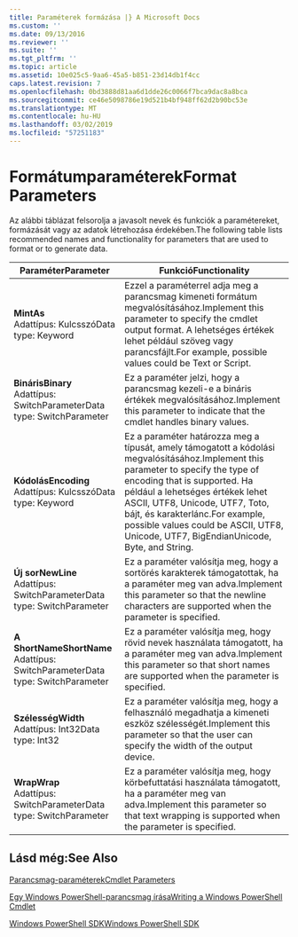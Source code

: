 ```yaml
---
title: Paraméterek formázása |} A Microsoft Docs
ms.custom: ''
ms.date: 09/13/2016
ms.reviewer: ''
ms.suite: ''
ms.tgt_pltfrm: ''
ms.topic: article
ms.assetid: 10e025c5-9aa6-45a5-b851-23d14db1f4cc
caps.latest.revision: 7
ms.openlocfilehash: 0bd3888d81aa6d1dde26c0066f7bca9dac8a8bca
ms.sourcegitcommit: ce46e5098786e19d521b4bf948ff62d2b90bc53e
ms.translationtype: MT
ms.contentlocale: hu-HU
ms.lasthandoff: 03/02/2019
ms.locfileid: "57251183"
---
```

# <a name="format-parameters"></a><span data-ttu-id="51d12-102">Formátumparaméterek</span><span class="sxs-lookup"><span data-stu-id="51d12-102">Format Parameters</span></span>

<span data-ttu-id="51d12-103">Az alábbi táblázat felsorolja a javasolt nevek és funkciók a paramétereket, formázását vagy az adatok létrehozása érdekében.</span><span class="sxs-lookup"><span data-stu-id="51d12-103">The following table lists recommended names and functionality for parameters that are used to format or to generate data.</span></span>

|<span data-ttu-id="51d12-104">Paraméter</span><span class="sxs-lookup"><span data-stu-id="51d12-104">Parameter</span></span>|<span data-ttu-id="51d12-105">Funkció</span><span class="sxs-lookup"><span data-stu-id="51d12-105">Functionality</span></span>|
|---|---|
|<span data-ttu-id="51d12-106">**Mint**</span><span class="sxs-lookup"><span data-stu-id="51d12-106">**As**</span></span><br><span data-ttu-id="51d12-107">Adattípus: Kulcsszó</span><span class="sxs-lookup"><span data-stu-id="51d12-107">Data type: Keyword</span></span>|<span data-ttu-id="51d12-108">Ezzel a paraméterrel adja meg a parancsmag kimeneti formátum megvalósításához.</span><span class="sxs-lookup"><span data-stu-id="51d12-108">Implement this parameter to specify the cmdlet output format.</span></span> <span data-ttu-id="51d12-109">A lehetséges értékek lehet például szöveg vagy parancsfájlt.</span><span class="sxs-lookup"><span data-stu-id="51d12-109">For example, possible values could be Text or Script.</span></span>|
|<span data-ttu-id="51d12-110">**Bináris**</span><span class="sxs-lookup"><span data-stu-id="51d12-110">**Binary**</span></span><br><span data-ttu-id="51d12-111">Adattípus: SwitchParameter</span><span class="sxs-lookup"><span data-stu-id="51d12-111">Data type: SwitchParameter</span></span>|<span data-ttu-id="51d12-112">Ez a paraméter jelzi, hogy a parancsmag kezeli-e a bináris értékek megvalósításához.</span><span class="sxs-lookup"><span data-stu-id="51d12-112">Implement this parameter to indicate that the cmdlet handles binary values.</span></span>|
|<span data-ttu-id="51d12-113">**Kódolás**</span><span class="sxs-lookup"><span data-stu-id="51d12-113">**Encoding**</span></span><br><span data-ttu-id="51d12-114">Adattípus: Kulcsszó</span><span class="sxs-lookup"><span data-stu-id="51d12-114">Data type: Keyword</span></span>|<span data-ttu-id="51d12-115">Ez a paraméter határozza meg a típusát, amely támogatott a kódolási megvalósításához.</span><span class="sxs-lookup"><span data-stu-id="51d12-115">Implement this parameter to specify the type of encoding that is supported.</span></span> <span data-ttu-id="51d12-116">Ha például a lehetséges értékek lehet ASCII, UTF8, Unicode, UTF7, Toto, bájt, és karakterlánc.</span><span class="sxs-lookup"><span data-stu-id="51d12-116">For example, possible values could be ASCII, UTF8, Unicode, UTF7, BigEndianUnicode, Byte, and String.</span></span>|
|<span data-ttu-id="51d12-117">**Új sor**</span><span class="sxs-lookup"><span data-stu-id="51d12-117">**NewLine**</span></span><br><span data-ttu-id="51d12-118">Adattípus: SwitchParameter</span><span class="sxs-lookup"><span data-stu-id="51d12-118">Data type: SwitchParameter</span></span>|<span data-ttu-id="51d12-119">Ez a paraméter valósítja meg, hogy a sortörés karakterek támogatottak, ha a paraméter meg van adva.</span><span class="sxs-lookup"><span data-stu-id="51d12-119">Implement this parameter so that the newline characters are supported when the parameter is specified.</span></span>|
|<span data-ttu-id="51d12-120">**A ShortName**</span><span class="sxs-lookup"><span data-stu-id="51d12-120">**ShortName**</span></span><br><span data-ttu-id="51d12-121">Adattípus: SwitchParameter</span><span class="sxs-lookup"><span data-stu-id="51d12-121">Data type: SwitchParameter</span></span>|<span data-ttu-id="51d12-122">Ez a paraméter valósítja meg, hogy rövid nevek használata támogatott, ha a paraméter meg van adva.</span><span class="sxs-lookup"><span data-stu-id="51d12-122">Implement this parameter so that short names are supported when the parameter is specified.</span></span>|
|<span data-ttu-id="51d12-123">**Szélesség**</span><span class="sxs-lookup"><span data-stu-id="51d12-123">**Width**</span></span><br><span data-ttu-id="51d12-124">Adattípus: Int32</span><span class="sxs-lookup"><span data-stu-id="51d12-124">Data type: Int32</span></span>|<span data-ttu-id="51d12-125">Ez a paraméter valósítja meg, hogy a felhasználó megadhatja a kimeneti eszköz szélességét.</span><span class="sxs-lookup"><span data-stu-id="51d12-125">Implement this parameter so that the user can specify the width of the output device.</span></span>|
|<span data-ttu-id="51d12-126">**Wrap**</span><span class="sxs-lookup"><span data-stu-id="51d12-126">**Wrap**</span></span><br><span data-ttu-id="51d12-127">Adattípus: SwitchParameter</span><span class="sxs-lookup"><span data-stu-id="51d12-127">Data type: SwitchParameter</span></span>|<span data-ttu-id="51d12-128">Ez a paraméter valósítja meg, hogy körbefuttatási használata támogatott, ha a paraméter meg van adva.</span><span class="sxs-lookup"><span data-stu-id="51d12-128">Implement this parameter so that text wrapping is supported when the parameter is specified.</span></span>|
## <a name="see-also"></a><span data-ttu-id="51d12-129">Lásd még:</span><span class="sxs-lookup"><span data-stu-id="51d12-129">See Also</span></span>

[<span data-ttu-id="51d12-130">Parancsmag-paraméterek</span><span class="sxs-lookup"><span data-stu-id="51d12-130">Cmdlet Parameters</span></span>](./cmdlet-parameters.md)

[<span data-ttu-id="51d12-131">Egy Windows PowerShell-parancsmag írása</span><span class="sxs-lookup"><span data-stu-id="51d12-131">Writing a Windows PowerShell Cmdlet</span></span>](./writing-a-windows-powershell-cmdlet.md)

[<span data-ttu-id="51d12-132">Windows PowerShell SDK</span><span class="sxs-lookup"><span data-stu-id="51d12-132">Windows PowerShell SDK</span></span>](../windows-powershell-reference.md)
